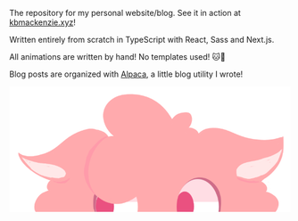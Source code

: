 The repository for my personal website/blog. See it in action at [kbmackenzie.xyz](https://kbmackenzie.xyz)!

Written entirely from scratch in TypeScript with React, Sass and Next.js.

All animations are written by hand! No templates used! 🐱💖

Blog posts are organized with [Alpaca](https://github.com/kbmackenzie/alpaca), a little blog utility I wrote!

<img width="512" src="logo.png" alt="Art of a cartoon alpaca peeking up at the viewer.">
